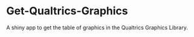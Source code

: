 # Get-Qualtrics-Graphics
A shiny app to get the table of graphics in the Qualtrics Graphics Library.
